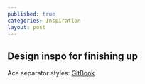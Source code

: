 ```yaml
---
published: true
categories: Inspiration
layout: post
---
```

## Design inspo for finishing up

Ace separator styles: [GitBook](https://www.gitbook.com/)
